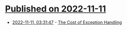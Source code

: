 # [Published on 2022-11-11](index.md)

* [2022-11-11, 03:31:47](https://news.ycombinator.com/item?id=33557022) - [The Cost of Exception Handling](https://grenouillebouillie.wordpress.com/2022/05/09/the-hidden-cost-of-exception-handling/)
